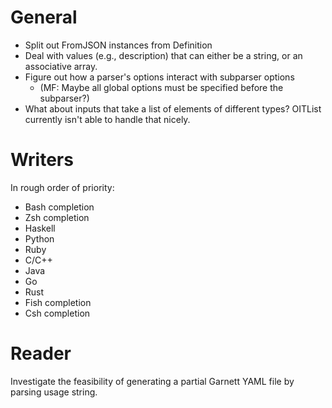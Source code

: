 
General
=======

- Split out FromJSON instances from Definition
- Deal with values (e.g., description) that can either be a string, or an
  associative array.
- Figure out how a parser's options interact with subparser options
    * (MF: Maybe all global options must be specified before the subparser?)
- What about inputs that take a list of elements of different types? OITList
  currently isn't able to handle that nicely. 

Writers
=======
In rough order of priority:

- Bash completion
- Zsh completion
- Haskell
- Python
- Ruby
- C/C++
- Java
- Go
- Rust
- Fish completion
- Csh completion

Reader
======

Investigate the feasibility of generating a partial Garnett YAML file by
parsing usage string.
